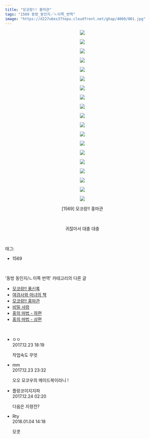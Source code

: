 ```yaml
---
title: "모코랑!! 홍마관"
tags: "1569 동방_동인지／ㄴ이쪽_번역"
image: "https://d227u6es37tepu.cloudfront.net/ghap/4060/001.jpg"
---
```

<div class="article">
<p style="text-align: center; clear: none; float: none;"><img src="{{ site.imgserver6 }}/ghap/4060/001.jpg"/></p>
<p style="text-align: center; clear: none; float: none;"><img src="{{ site.imgserver6 }}/ghap/4060/002.jpg"/></p>
<p style="text-align: center; clear: none; float: none;"><img src="{{ site.imgserver6 }}/ghap/4060/003.jpg"/></p>
<p style="text-align: center; clear: none; float: none;"><img src="{{ site.imgserver6 }}/ghap/4060/004.jpg"/></p>
<p style="text-align: center; clear: none; float: none;"><img src="{{ site.imgserver6 }}/ghap/4060/005.jpg"/></p>
<p style="text-align: center; clear: none; float: none;"><img src="{{ site.imgserver6 }}/ghap/4060/006.jpg"/></p>
<p style="text-align: center; clear: none; float: none;"><img src="{{ site.imgserver6 }}/ghap/4060/007.jpg"/></p>
<p style="text-align: center; clear: none; float: none;"><img src="{{ site.imgserver6 }}/ghap/4060/008.jpg"/></p>
<p style="text-align: center; clear: none; float: none;"><img src="{{ site.imgserver6 }}/ghap/4060/009.jpg"/></p>
<p style="text-align: center; clear: none; float: none;"><img src="{{ site.imgserver6 }}/ghap/4060/010.jpg"/></p>
<p style="text-align: center; clear: none; float: none;"><img src="{{ site.imgserver6 }}/ghap/4060/011.jpg"/></p>
<p style="text-align: center; clear: none; float: none;"><img src="{{ site.imgserver6 }}/ghap/4060/012.jpg"/></p>
<p style="text-align: center; clear: none; float: none;"><img src="{{ site.imgserver6 }}/ghap/4060/013.jpg"/></p>
<p style="text-align: center; clear: none; float: none;"><img src="{{ site.imgserver6 }}/ghap/4060/014.jpg"/></p>
<p style="text-align: center; clear: none; float: none;"><img src="{{ site.imgserver6 }}/ghap/4060/015.jpg"/></p>
<p style="text-align: center; clear: none; float: none;"><img src="{{ site.imgserver6 }}/ghap/4060/016.jpg"/></p>
<p style="text-align: center; clear: none; float: none;"><img src="{{ site.imgserver6 }}/ghap/4060/017.jpg"/></p>
<p style="text-align: center; clear: none; float: none;"><img src="{{ site.imgserver6 }}/ghap/4060/018.jpg"/></p>
<p style="text-align: center; clear: none; float: none;"><img src="{{ site.imgserver6 }}/ghap/4060/019.jpg"/></p>
<p style="text-align: center; clear: none; float: none;">[1569] 모코랑!! 홍마관</p>
<p style="text-align: center; clear: none; float: none;"><br/></p>
<p style="text-align: center; clear: none; float: none;">귀찮아서 대충 대충</p>
</div><br/>
<div class="tagTrail">
<p>태그: </p>
<ul>
<li>1569</li>
</ul>
</div><br/>
<div class="another">
<p>'동방 동인지/ㄴ이쪽 번역' 카테고리의 다른 글</p>
<ul>
<li><a href="/ghap_4071">모코랑!! 풍신록</a></li>
<li><a href="/ghap_4070">여검사와 마녀의 책</a></li>
<li><a href="/ghap_4060">모코랑!! 홍마관</a></li>
<li><a href="/ghap_4059">비밀 사랑</a></li>
<li><a href="/ghap_4058">홍의 마법 - 하편</a></li>
<li><a href="/ghap_4057">홍의 마법 - 상편</a></li>
</ul>
</div><br/>
<div class="cb_module cb_fluid">
<div class="cb_wrt cb_profile">
<div class="comment">
<ul>
<li class="cb_thumb_off" id="comment15158185">
<div class="cb_comment_area">
<div class="cb_info_area">
<div class="cb_section">
<span class="cb_nick_name">ㅇㅇ</span>
</div>
<div class="cb_section">
<span class="cb_date">2017.12.23 18:19 </span>
</div>
</div>
<div class="cb_dsc_comment">
<p class="cb_dsc">
											작업속도 무엇
										</p>
</div>
</div></li>
<li class="cb_thumb_off" id="comment15158322">
<div class="cb_comment_area">
<div class="cb_info_area">
<div class="cb_section">
<span class="cb_nick_name">mm</span>
</div>
<div class="cb_section">
<span class="cb_date">2017.12.23 23:32 </span>
</div>
</div>
<div class="cb_dsc_comment">
<p class="cb_dsc">
											오오 모코우의 메이드복이라니 !
										</p>
</div>
</div></li>
<li class="cb_thumb_off" id="comment15158390">
<div class="cb_comment_area">
<div class="cb_info_area">
<div class="cb_section">
<span class="cb_nick_name">플랑코이지지파</span>
</div>
<div class="cb_section">
<span class="cb_date">2017.12.24 02:20 </span>
</div>
</div>
<div class="cb_dsc_comment">
<p class="cb_dsc">
											다음은 지령전?
										</p>
</div>
</div></li>
<li class="cb_thumb_off" id="comment15166312">
<div class="cb_comment_area">
<div class="cb_info_area">
<div class="cb_section">
<span class="cb_nick_name">Rty</span>
</div>
<div class="cb_section">
<span class="cb_date">2018.01.04 14:18 </span>
</div>
</div>
<div class="cb_dsc_comment">
<p class="cb_dsc">
											모콧
										</p>
</div>
</div></li>
</ul>
</div>
</div><!-- commentList close -->
</div><br/>
